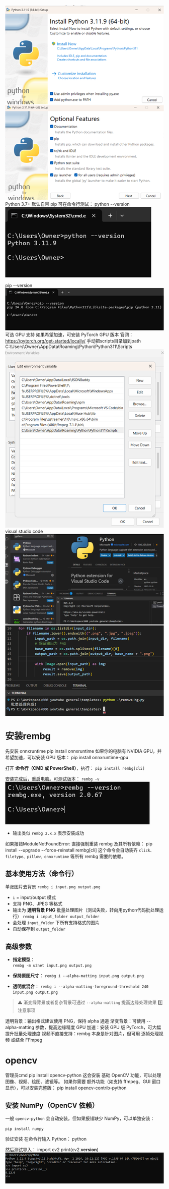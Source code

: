 
![](images/posts/Pasted%20image%2020250824105307.png)
![](images/posts/Pasted%20image%2020250824105339.png)Python 3.7+ 默认自带 pip
可在命令行测试：
python --version
![](images/posts/Pasted%20image%2020250824111527.png)

pip --version
![](images/posts/Pasted%20image%2020250824110029.png)可选 GPU 支持
如果希望加速，可安装 PyTorch GPU 版本
官网：https://pytorch.org/get-started/locally/
手动把scripts目录加到path
C:\Users\Owner\AppData\Roaming\Python\Python311\Scripts
![](images/posts/Pasted%20image%2020250824110549.png)
visual studio code
![](images/posts/Pasted%20image%2020250824114808.png)
![](images/posts/Pasted%20image%2020250824115753.png)
# 安装rembg
先安装 onnxruntime
pip install onnxruntime
如果你的电脑有 NVIDIA GPU，并希望加速，可以安装 GPU 版本：
pip install onnxruntime-gpu

打开 **命令行（CMD 或 PowerShell）**，执行：
`pip install rembg[cli]`

安装完成后，重启电脑。可测试版本：
`rembg -v`
![](images/posts/Pasted%20image%2020250824112602.png)
- 输出类似 `rembg 2.x.x` 表示安装成功

如果报错ModuleNotFoundError: 直接强制重装 rembg 及其所有依赖：
pip install --upgrade --force-reinstall rembg[cli]
这个命令会自动装齐 `click、filetype、pillow、onnxruntime` 等所有 rembg 需要的依赖。


## 基本使用方法（命令行）
单张图片去背景
`rembg i input.png output.png`
- `i` = input/output 模式    
- 支持 PNG、JPEG 等格式    
- 输出为 **透明背景 PNG**
批量处理图片（测试失败，转向用python代码批处理运行）
`rembg i input_folder output_folder`
- 会处理 `input_folder` 下所有支持格式的图片    
- 自动保存到 `output_folder`
## 高级参数
- **指定模型**：    
`rembg -m u2net input.png output.png`

- **保持原图尺寸**： 
`rembg i --alpha-matting input.png output.png`

- **透明度混合**：
`rembg i --alpha-matting-foreground-threshold 240 input.png output.png`

> ⚠️ 渐变绿背景或者复杂背景可通过 `--alpha-matting` 提高边缘处理效果
5️⃣ 注意事项

透明背景：输出格式建议使用 PNG，保持 alpha 通道
渐变背景：可使用 --alpha-matting 参数，提高边缘精度
GPU 加速：安装 GPU 版 PyTorch，可大幅提升批量处理速度
视频不直接支持：rembg 本身是针对图片，但可用 逐帧处理视频 或结合 FFmpeg
# opencv
管理员cmd
pip install opencv-python
这会安装 基础 OpenCV 功能，可以处理图像、视频、绘图、滤镜等。
如果你需要 额外功能（如支持 ffmpeg、GUI 窗口显示），可以安装完整版：
pip install opencv-contrib-python

## 安装 NumPy（OpenCV 依赖）

一般 `opencv-python` 会自动安装，但如果报错缺少 NumPy，可以单独安装：

`pip install numpy`

验证安装
在命令行输入 Python：
python

然后测试导入：
import cv2
print(cv2.__version__)
![](images/posts/Pasted%20image%2020250824125239.png)